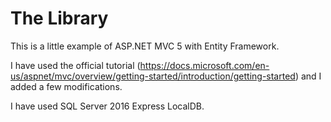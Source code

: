 # The Library

This is a little example of ASP.NET MVC 5 with Entity Framework.

I have used the official tutorial (https://docs.microsoft.com/en-us/aspnet/mvc/overview/getting-started/introduction/getting-started) and I added a few modifications.

I have used SQL Server 2016 Express LocalDB.
